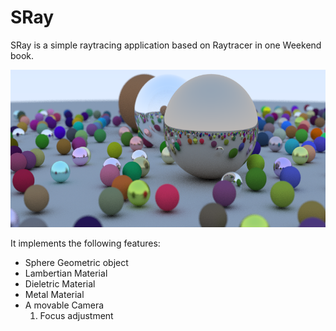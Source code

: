 # SRay
SRay is a simple raytracing application based on Raytracer in one Weekend book.

![Image processed with 100 samples](images/goodsample-2.png)

It implements the following features:

* Sphere Geometric object
* Lambertian Material
* Dieletric Material
* Metal Material
* A movable Camera
    1. Focus adjustment 